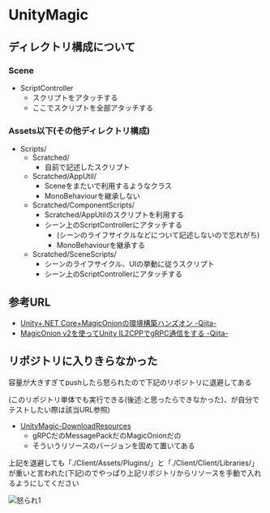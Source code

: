 # UnityMagic

## ディレクトリ構成について
### Scene
- ScriptController
    - スクリプトをアタッチする
    - ここでスクリプトを全部アタッチする
### Assets以下(その他ディレクトリ構成)
- Scripts/
    - Scratched/
        - 自前で記述したスクリプト
    - Scratched/AppUtil/
        - Sceneをまたいで利用するようなクラス
        - MonoBehaviourを継承しない
    - Scratched/ComponentScripts/
        - Scratched/AppUtilのスクリプトを利用する
        - シーン上のScriptControllerにアタッチする
            - (シーンのライフサイクルなどについて記述しないので忘れがち)
            - MonoBehaviourを継承する
    - Scratched/SceneScripts/
        - シーンのライフサイクル、UIの挙動に従うスクリプト
        - シーン上のScriptControllerにアタッチする

## 参考URL
- [Unity+.NET Core+MagicOnionの環境構築ハンズオン -Qiita-](https://qiita.com/_y_minami/items/c7899fdf1db505c06ba2)
- [MagicOnion v2を使ってUnity IL2CPPでgRPC通信をする -Qiita-](https://qiita.com/yKimisaki/items/1d55b08f3e7bcae46585)

## リポジトリに入りきらなかった
容量が大きすぎてpushしたら怒られたので下記のリポジトリに退避してある

(このリポジトリ単体でも実行できる(後述:と思ったらできなかった)、が自分でテストしたい際は該当URL参照)

- [UnityMagic-DownloadResources](https://github.com/kwtkMe/UnityMagic-DownloadResources)
  - gRPCだのMessagePackだのMagicOnionだの
  - そういうリソースのバージョンを固めて置いてある
  
上記を退避しても「./Client/Assets/Plugins/」と「./Client/Client/Libraries/」が重いと言われた(下記)のでやっぱり上記リポジトリからリソースを手動で入れるようにしてください

![怒られ1](https://user-images.githubusercontent.com/42050632/71555063-b5031700-2a6a-11ea-8057-5cf62b228f4f.png)

